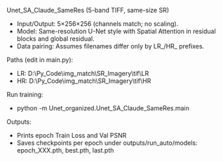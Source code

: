 Unet_SA_Claude_SameRes (5-band TIFF, same-size SR)

- Input/Output: 5×256×256 (channels match; no scaling).
- Model: Same-resolution U-Net style with Spatial Attention in residual blocks and global residual.
- Data pairing: Assumes filenames differ only by LR_/HR_ prefixes.

Paths (edit in main.py):
- LR: D:\Py_Code\img_match\SR_Imagery\tif\LR
- HR: D:\Py_Code\img_match\SR_Imagery\tif\HR

Run training:
- python -m Unet_organized.Unet_SA_Claude_SameRes.main

Outputs:
- Prints epoch Train Loss and Val PSNR
- Saves checkpoints per epoch under outputs/run_auto/models: epoch_XXX.pth, best.pth, last.pth

